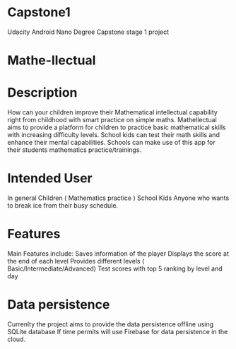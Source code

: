 # Capstone1
Udacity Android Nano Degree Capstone stage 1 project

# Mathe-llectual

# Description 
How can your children improve their Mathematical intellectual capability right from childhood with smart practice on simple maths. Mathellectual aims to provide a platform for children to practice basic mathematical skills with increasing difficulty levels. School kids can test their math skills and enhance their mental capabilities. Schools can make use of this app for their students mathematics practice/trainings. 

# Intended User

In general Children ( Mathematics practice )
School Kids
Anyone who wants to break ice from their busy schedule.

# Features
Main Features include:
Saves information of the player 
Displays the score at the end of each level
Provides different levels ( Basic/Intermediate/Advanced)
Test scores with top 5 ranking by level and day

# Data persistence 
Currenlty the project aims to provide the data persistence offline using SQLite database
If time permits will use Firebase for data persistence in the cloud.

